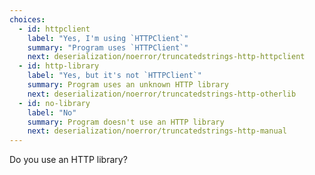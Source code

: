 ```yaml
---
choices:
  - id: httpclient
    label: "Yes, I'm using `HTTPClient`"
    summary: "Program uses `HTTPClient`"
    next: deserialization/noerror/truncatedstrings-http-httpclient
  - id: http-library
    label: "Yes, but it's not `HTTPClient`"
    summary: Program uses an unknown HTTP library
    next: deserialization/noerror/truncatedstrings-http-otherlib
  - id: no-library
    label: "No"
    summary: Program doesn't use an HTTP library
    next: deserialization/noerror/truncatedstrings-http-manual
---
```


Do you use an HTTP library?